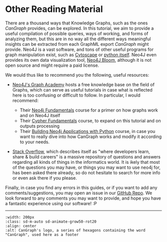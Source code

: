 <!--
SPDX-FileCopyrightText: 2022 Pablo Marcos <software@loreak.org>

SPDX-License-Identifier: MIT
-->

# Other Reading Material

There are a thousand ways that Knowledge Graphs, such as the ones *CanGraph* provides, can be explored. In this tutorial, we aim to provide a useful compilation of possible queries, ways of working, and forms of analyzing them, but this are in no way all the different ways meaningful insights can be extracted from each GraphML export *CanGraph* might provide. Neo4J is a vast software, and tons of other useful programs for graph manipulation exist, such as [Cytoscape](https://cytoscape.org/) or [python itself](https://pypi.org/project/python-graph/). Neo4J even provides its own data visualization tool, [Neo4J Bloom](https://neo4j.com/product/bloom/), although it is not open source and might require a paid license.

We would thus like to recommend you the following, useful resources:

* [Neo4J's Graph Academy](https://graphacademy.neo4j.com/) hosts a free knowledge base on the field of Graphs, which can serve as useful tutorials in case what is reflected here is too confusing or difficult to follow. In particular, I would recommend:
    * Their [Neo4j Fundamentals](https://graphacademy.neo4j.com/courses/neo4j-fundamentals/) course for a primer on how graphs work and on Neo4J itself
    * Their [Cypher Fundamentals](https://graphacademy.neo4j.com/courses/cypher-fundamentals/) course, to expand on this tutorial and on outputs processing
    * Their [Building Neo4j Applications with Python](https://graphacademy.neo4j.com/courses/app-python/) course, in case you want to really dive into how CanGraph works and modify it according to your needs.

* [Stack Overflow](https://stackoverflow.com/), which describes itself as "where developers learn, share & build careers" is a massive repository of questions and answers regarding all kinds of things in the informatics world. It is ikely that most of the questions you may have, or things you may want to use neo4j for, has been asked there already, so do not hesitate to search for more info or even ask there if you please.

Finally, in case you find any errors in this guides, or if you want to add any comments/suggestions, you may open an issue in our [GitHub Repo](https://github.com/OMB-IARC/CanGraph). We look forward to any comments you may want to provide, and hope you have a fantastic experience using our software! :P

---

```{image} ./_static/cangraph-logo.png
:width: 200px
:class: sd-m-auto sd-animate-grow50-rot20
:align: center
:alt: CanGraph's logo, a series of hexagons containing the word "CanGraph", used here as a footer
```

